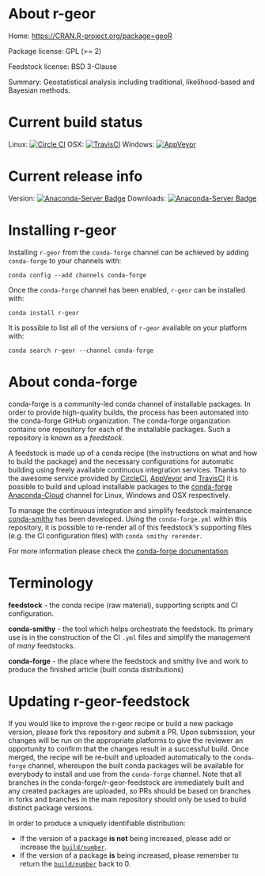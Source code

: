 About r-geor
============

Home: https://CRAN.R-project.org/package=geoR

Package license: GPL (>= 2)

Feedstock license: BSD 3-Clause

Summary: Geostatistical analysis including traditional, likelihood-based and Bayesian methods.



Current build status
====================

Linux: [![Circle CI](https://circleci.com/gh/conda-forge/r-geor-feedstock.svg?style=shield)](https://circleci.com/gh/conda-forge/r-geor-feedstock)
OSX: [![TravisCI](https://travis-ci.org/conda-forge/r-geor-feedstock.svg?branch=master)](https://travis-ci.org/conda-forge/r-geor-feedstock)
Windows: [![AppVeyor](https://ci.appveyor.com/api/projects/status/github/conda-forge/r-geor-feedstock?svg=True)](https://ci.appveyor.com/project/conda-forge/r-geor-feedstock/branch/master)

Current release info
====================
Version: [![Anaconda-Server Badge](https://anaconda.org/conda-forge/r-geor/badges/version.svg)](https://anaconda.org/conda-forge/r-geor)
Downloads: [![Anaconda-Server Badge](https://anaconda.org/conda-forge/r-geor/badges/downloads.svg)](https://anaconda.org/conda-forge/r-geor)

Installing r-geor
=================

Installing `r-geor` from the `conda-forge` channel can be achieved by adding `conda-forge` to your channels with:

```
conda config --add channels conda-forge
```

Once the `conda-forge` channel has been enabled, `r-geor` can be installed with:

```
conda install r-geor
```

It is possible to list all of the versions of `r-geor` available on your platform with:

```
conda search r-geor --channel conda-forge
```


About conda-forge
=================

conda-forge is a community-led conda channel of installable packages.
In order to provide high-quality builds, the process has been automated into the
conda-forge GitHub organization. The conda-forge organization contains one repository
for each of the installable packages. Such a repository is known as a *feedstock*.

A feedstock is made up of a conda recipe (the instructions on what and how to build
the package) and the necessary configurations for automatic building using freely
available continuous integration services. Thanks to the awesome service provided by
[CircleCI](https://circleci.com/), [AppVeyor](http://www.appveyor.com/)
and [TravisCI](https://travis-ci.org/) it is possible to build and upload installable
packages to the [conda-forge](https://anaconda.org/conda-forge)
[Anaconda-Cloud](http://docs.anaconda.org/) channel for Linux, Windows and OSX respectively.

To manage the continuous integration and simplify feedstock maintenance
[conda-smithy](http://github.com/conda-forge/conda-smithy) has been developed.
Using the ``conda-forge.yml`` within this repository, it is possible to re-render all of
this feedstock's supporting files (e.g. the CI configuration files) with ``conda smithy rerender``.

For more information please check the [conda-forge documentation](https://conda-forge.org/docs/).

Terminology
===========

**feedstock** - the conda recipe (raw material), supporting scripts and CI configuration.

**conda-smithy** - the tool which helps orchestrate the feedstock.
                   Its primary use is in the construction of the CI ``.yml`` files
                   and simplify the management of *many* feedstocks.

**conda-forge** - the place where the feedstock and smithy live and work to
                  produce the finished article (built conda distributions)


Updating r-geor-feedstock
=========================

If you would like to improve the r-geor recipe or build a new
package version, please fork this repository and submit a PR. Upon submission,
your changes will be run on the appropriate platforms to give the reviewer an
opportunity to confirm that the changes result in a successful build. Once
merged, the recipe will be re-built and uploaded automatically to the
`conda-forge` channel, whereupon the built conda packages will be available for
everybody to install and use from the `conda-forge` channel.
Note that all branches in the conda-forge/r-geor-feedstock are
immediately built and any created packages are uploaded, so PRs should be based
on branches in forks and branches in the main repository should only be used to
build distinct package versions.

In order to produce a uniquely identifiable distribution:
 * If the version of a package **is not** being increased, please add or increase
   the [``build/number``](http://conda.pydata.org/docs/building/meta-yaml.html#build-number-and-string).
 * If the version of a package **is** being increased, please remember to return
   the [``build/number``](http://conda.pydata.org/docs/building/meta-yaml.html#build-number-and-string)
   back to 0.